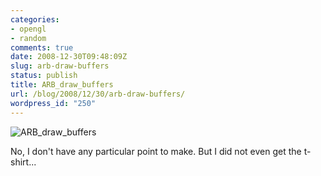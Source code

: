 ```yaml
---
categories:
- opengl
- random
comments: true
date: 2008-12-30T09:48:09Z
slug: arb-draw-buffers
status: publish
title: ARB_draw_buffers
url: /blog/2008/12/30/arb-draw-buffers/
wordpress_id: "250"
---
```


![ARB_draw_buffers](http://aras-p.info/blog/wp-content/uploads/2008/12/arb_draw_buffers.jpg)

No, I don't have any particular point to make. But I did not even get the t-shirt...
